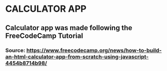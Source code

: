 # CALCULATOR APP

## Calculator app was made following the FreeCodeCamp Tutorial

### Source: https://www.freecodecamp.org/news/how-to-build-an-html-calculator-app-from-scratch-using-javascript-4454b8714b98/
